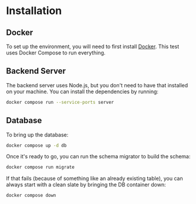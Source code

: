 # Installation

## Docker

To set up the environment, you will need to first install [Docker](https://docs.docker.com/engine/install/).
This test uses Docker Compose to run everything.

## Backend Server

The backend server uses Node.js, but you don't need to have that installed on your machine. You can install
the dependencies by running:

```bash
docker compose run --service-ports server
```

## Database

To bring up the database:

```bash
docker compose up -d db
```

Once it's ready to go, you can run the schema migrator to build the schema:

```bash
docker compose run migrate
```

If that fails (because of something like an already existing table), you can always start with a clean slate
by bringing the DB container down:

```bash
docker compose down
```
